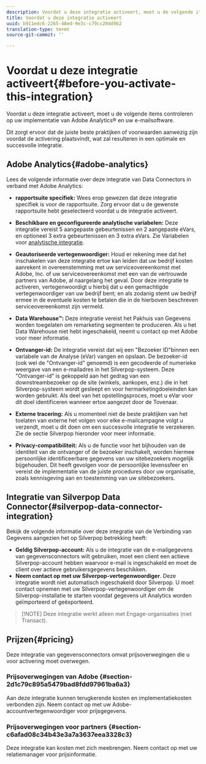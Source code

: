 ```yaml
---
description: Voordat u deze integratie activeert, moet u de volgende items controleren op uw implementatie van Adobe Analytics® en uw e-mailsoftware.
title: Voordat u deze integratie activeert
uuid: b911edc6-2265-48ed-9e3c-c79cc20dd9b2
translation-type: tm+mt
source-git-commit: ''

---
```



# Voordat u deze integratie activeert{#before-you-activate-this-integration}

Voordat u deze integratie activeert, moet u de volgende items controleren op uw implementatie van Adobe Analytics® en uw e-mailsoftware.

Dit zorgt ervoor dat de juiste beste praktijken of voorwaarden aanwezig zijn voordat de activering plaatsvindt, wat zal resulteren in een optimale en succesvolle integratie.

## Adobe Analytics{#adobe-analytics}

Lees de volgende informatie over deze integratie van Data Connectors in verband met Adobe Analytics:

* **rapportsuite specifiek:** Wees erop gewezen dat deze integratie specifiek is voor de rapportsuite. Zorg ervoor dat u de gewenste rapportsuite hebt geselecteerd voordat u de integratie activeert.
* **Beschikbare en geconfigureerde analytische variabelen:** Deze integratie vereist 5 aangepaste gebeurtenissen en 2 aangepaste eVars, en optioneel 3 extra gebeurtenissen en 3 extra eVars. Zie Variabelen voor [analytische integratie](/help/import/data-connectors/silverpop-overview/silverpop-variables.md).

* **Geautoriseerde vertegenwoordiger:** Houd er rekening mee dat het inschakelen van deze integratie ertoe kan leiden dat uw bedrijf kosten aanrekent in overeenstemming met uw serviceovereenkomst met Adobe, Inc. of uw serviceovereenkomst met een van de vertrouwde partners van Adobe, al naargelang het geval. Door deze integratie te activeren, vertegenwoordigt u hierbij dat u een gemachtigde vertegenwoordiger van uw bedrijf bent; en als zodanig stemt uw bedrijf ermee in de eventuele kosten te betalen die in de hierboven beschreven serviceovereenkomst zijn vermeld.
* **Data Warehouse™:** Deze integratie vereist het Pakhuis van Gegevens worden toegelaten om remarketing segmenten te produceren. Als u het Data Warehouse niet hebt ingeschakeld, neemt u contact op met Adobe voor meer informatie.
* **Ontvanger-id:** De integratie vereist dat wij een &quot;Bezoeker ID&quot;binnen een variabele van de Analyse (eVar) vangen en opslaan. De bezoeker-id (ook wel de &quot;Ontvanger-id&quot; genoemd) is een gecodeerde of numerieke weergave van een e-mailadres in het Silverpop-systeem. Deze &quot;Ontvanger-id&quot; is gekoppeld aan het gedrag van een downstreambezoeker op de site (winkels, aankopen, enz.) die in het Silverpop-systeem wordt gesleept en voor hermarketingdoeleinden kan worden gebruikt. Als deel van het opstellingsproces, moet u eVar voor dit doel identificeren wanneer ertoe aangezet door de Tovenaar.
* **Externe tracering:** Als u momenteel niet de beste praktijken van het toelaten van externe het volgen voor elke e-mailcampagne volgt u verzendt, moet u dit doen om een succesvolle integratie te verzekeren. Zie de sectie Silverpop hieronder voor meer informatie.
* **Privacy-compatibiliteit:** Als u de functie voor het bijhouden van de identiteit van de ontvanger of de bezoeker inschakelt, worden hiermee persoonlijke identificeerbare gegevens van uw sitebezoekers mogelijk bijgehouden. Dit heeft gevolgen voor de persoonlijke levenssfeer en vereist de implementatie van de juiste procedures door uw organisatie, zoals kennisgeving aan en toestemming van uw sitebezoekers.

## Integratie van Silverpop Data Connector{#silverpop-data-connector-integration}

Bekijk de volgende informatie over deze integratie van de Verbinding van Gegevens aangezien het op Silverpop betrekking heeft:

* **Geldig Silverpop-account:** Als u de integratie van de e-mailgegevens van gegevensconnectors wilt gebruiken, moet een client een actieve Silverpop-account hebben waarvoor e-mail is ingeschakeld en moet de client over actieve gebruikersgegevens beschikken.
* **Neem contact op met uw Silverpop-vertegenwoordiger**. Deze integratie wordt niet automatisch ingeschakeld door Silverpop. U moet contact opnemen met uw Silverpop-vertegenwoordiger om de Silverpop-installatie te starten voordat gegevens uit Analytics worden geïmporteerd of geëxporteerd.

> [!NOTE] Deze integratie werkt alleen met Engage-organisaties (niet Transact).

## Prijzen{#pricing}

Deze integratie van gegevensconnectors omvat prijsoverwegingen die u voor activering moet overwegen.

### Prijsoverwegingen van Adobe {#section-2d1c79c895a5479bad8fdd97961ba6a3}

Aan deze integratie kunnen terugkerende kosten en implementatiekosten verbonden zijn. Neem contact op met uw Adobe-accountvertegenwoordiger voor prijsgegevens.

### Prijsoverwegingen voor partners {#section-c6afad08c34b43e3a7a3637eea3328c3}

Deze integratie kan kosten met zich meebrengen. Neem contact op met uw relatiemanager voor prijsinformatie.
